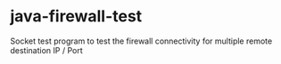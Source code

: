 # java-firewall-test
 Socket test program to test the firewall connectivity for multiple remote destination IP / Port
